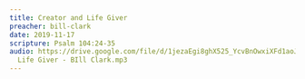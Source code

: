 ```yaml
---
title: Creator and Life Giver
preacher: bill-clark
date: 2019-11-17
scripture: Psalm 104:24-35
audio: https://drive.google.com/file/d/1jezaEgi8ghX525_YcvBnOwxiXFd1aoJ_/view
  Life Giver - BIll Clark.mp3
---
```

